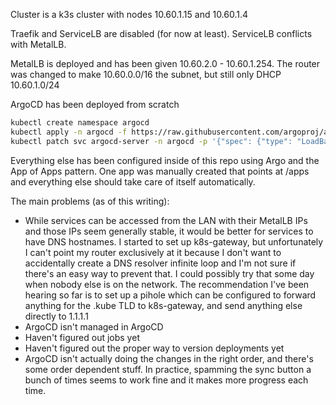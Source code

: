 Cluster is a k3s cluster with nodes 10.60.1.15 and 10.60.1.4

Traefik and ServiceLB are disabled (for now at least). ServiceLB conflicts with MetalLB.

MetalLB is deployed and has been given 10.60.2.0 - 10.60.1.254. The router was changed to make 10.60.0.0/16 the subnet, but still only DHCP 10.60.1.0/24

ArgoCD has been deployed from scratch

```sh
kubectl create namespace argocd
kubectl apply -n argocd -f https://raw.githubusercontent.com/argoproj/argo-cd/stable/manifests/install.yaml
kubectl patch svc argocd-server -n argocd -p '{"spec": {"type": "LoadBalancer"}}' # depends on MetalLB working
```

Everything else has been configured inside of this repo using Argo and the App of Apps pattern. One app was manually created that points at /apps and everything else should take care of itself automatically.

The main problems (as of this writing):
- While services can be accessed from the LAN with their MetalLB IPs and those IPs seem generally stable, it would be better for services to have DNS hostnames. I started to set up k8s-gateway, but unfortunately I can't point my router exclusively at it because I don't want to accidentally create a DNS resolver infinite loop and I'm not sure if there's an easy way to prevent that. I could possibly try that some day when nobody else is on the network. The recommendation I've been hearing so far is to set up a pihole which can be configured to forward anything for the .kube TLD to k8s-gateway, and send anything else directly to 1.1.1.1
- ArgoCD isn't managed in ArgoCD
- Haven't figured out jobs yet
- Haven't figured out the proper way to version deployments yet
- ArgoCD isn't actually doing the changes in the right order, and there's some order dependent stuff. In practice, spamming the sync button a bunch of times seems to work fine and it makes more progress each time.
